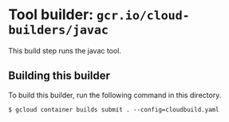 # Tool builder: `gcr.io/cloud-builders/javac`

This build step runs the javac tool.

## Building this builder

To build this builder, run the following command in this directory.

    $ gcloud container builds submit . --config=cloudbuild.yaml
